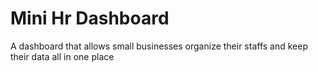 # Mini Hr Dashboard
A dashboard that allows small businesses organize their staffs and keep their data all in one place


